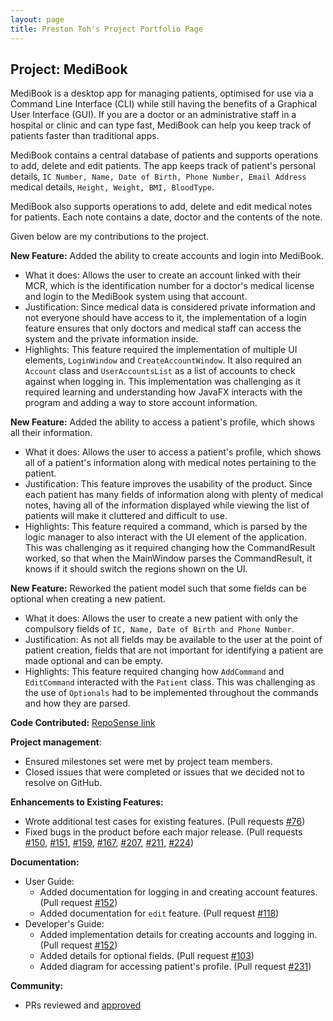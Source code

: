 ```yaml
---
layout: page
title: Preston Toh's Project Portfolio Page
---
```


## Project: MediBook

MediBook is a desktop app for managing patients, optimised for use via a Command Line Interface (CLI) while still
having the benefits of a Graphical User Interface (GUI). If you are a doctor or an administrative staff in a
hospital or clinic and can type fast, MediBook can help you keep track of patients faster than traditional apps.

MediBook contains a central database of patients and supports operations to add, delete and edit patients. The
app keeps track of patient's personal details, `IC Number, Name, Date of Birth, Phone Number, Email Address`
medical details, `Height, Weight, BMI, BloodType`. 

MediBook also supports operations to add, delete and edit medical notes for patients. Each note contains a date,
doctor and the contents of the note.

Given below are my contributions to the project.

**New Feature:** Added the ability to create accounts and login into MediBook.
* What it does: Allows the user to create an account linked with their MCR, which is the identification number for
a doctor's medical license and login to the MediBook system using that account.
* Justification: Since medical data is considered private information and not everyone should have access to it,
the implementation of a login feature ensures that only doctors and medical staff can access the system and the
private information inside.
* Highlights: This feature required the implementation of multiple UI elements, `LoginWindow` and `CreateAccountWindow`.
It also required an `Account` class and `UserAccountsList` as a list of accounts to check against when logging in.
This implementation was challenging as it required learning and understanding how JavaFX interacts with the program and
adding a way to store account information.

**New Feature:** Added the ability to access a patient's profile, which shows all their information.
* What it does: Allows the user to access a patient's profile, which shows all of a patient's information along with
medical notes pertaining to the patient.
* Justification: This feature improves the usability of the product. Since each patient has many fields of information
along with plenty of medical notes, having all of the information displayed while viewing the list of patients will make
it cluttered and difficult to use.
* Highlights: This feature required a command, which is parsed by the logic manager to also interact with the UI element
of the application. This was challenging as it required changing how the CommandResult worked, so that when the
MainWindow parses the CommandResult, it knows if it should switch the regions shown on the UI.

**New Feature:** Reworked the patient model such that some fields can be optional when creating a new patient.
* What it does: Allows the user to create a new patient with only the compulsory fields of `IC, Name, Date of Birth and
Phone Number`.
* Justification: As not all fields may be available to the user at the point of patient creation, fields that are not
important for identifying a patient are made optional and can be empty.
* Highlights: This feature required changing how `AddCommand` and `EditCommand` interacted with the `Patient` class.
This was challenging as the use of `Optionals` had to be implemented throughout the commands and how they are parsed.

**Code Contributed:** [RepoSense link](https://nus-cs2103-ay2021s1.github.io/tp-dashboard/#breakdown=true&search=prestontyr)

**Project management**:
* Ensured milestones set were met by project team members.
* Closed issues that were completed or issues that we decided not to resolve on GitHub.

**Enhancements to Existing Features:**
* Wrote additional test cases for existing features. (Pull requests [\#76](https://github.com/AY2021S1-CS2103T-F13-3/tp/pull/76))
* Fixed bugs in the product before each major release. (Pull requests [\#150](https://github.com/AY2021S1-CS2103T-F13-3/tp/pull/150),
[\#151](https://github.com/AY2021S1-CS2103T-F13-3/tp/pull/151), [\#159](https://github.com/AY2021S1-CS2103T-F13-3/tp/pull/159),
[\#167](https://github.com/AY2021S1-CS2103T-F13-3/tp/pull/167), [\#207](https://github.com/AY2021S1-CS2103T-F13-3/tp/pull/207),
[\#211](https://github.com/AY2021S1-CS2103T-F13-3/tp/pull/211), [\#224](https://github.com/AY2021S1-CS2103T-F13-3/tp/pull/224))

**Documentation:**
* User Guide:
    * Added documentation for logging in and creating account features. (Pull request [\#152](https://github.com/AY2021S1-CS2103T-F13-3/tp/pull/152))
    * Added documentation for `edit` feature. (Pull request [\#118](https://github.com/AY2021S1-CS2103T-F13-3/tp/pull/118))
* Developer's Guide:
    * Added implementation details for creating accounts and logging in. (Pull request [\#152](https://github.com/AY2021S1-CS2103T-F13-3/tp/pull/103))
    * Added details for optional fields. (Pull request [\#103](https://github.com/AY2021S1-CS2103T-F13-3/tp/pull/103))
    * Added diagram for accessing patient's profile. (Pull request [\#231](https://github.com/AY2021S1-CS2103T-F13-3/tp/pull/231))

**Community:**
* PRs reviewed and [approved](https://github.com/AY2021S1-CS2103T-F13-3/tp/pulls?q=is%3Apr+is%3Aclosed+reviewed-by%3APrestonTYR+)
